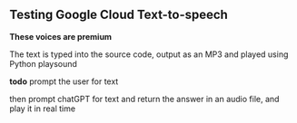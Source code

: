 ## Testing Google Cloud Text-to-speech
**These voices are premium**

The text is typed into the source code, output as an MP3 and played using Python playsound

**todo**
prompt the user for text

then prompt chatGPT for text and return the answer in an audio file, and play it in real time
